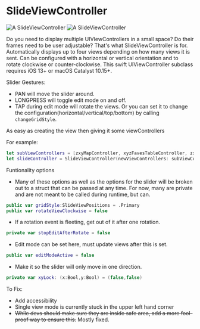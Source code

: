 #  SlideViewController

![A SlideViewController](https://dohernandez.net/wp-content/uploads/sites/2/2021/08/IMG_0421.jpeg)
![A SlideViewController](https://dohernandez.net/wp-content/uploads/sites/2/2021/08/IMG_0416.jpeg)

Do you need to display multiple UIVIewControllers in a small space? Do their frames need to be user adjustable? That's what SlideViewController is for.
Automatically displays up to four views depending on how many views it is sent. Can be configured with a horizontal or vertical orientation and to rotate clockwise or counter-clockwise.
This swift UIViewController subclass requires iOS 13+ or macOS Catalyst 10.15+.

Slider Gestures:
* PAN will move the slider around.
* LONGPRESS will toggle edit mode on and off.
* TAP during edit mode will rotate the views. Or you can set it to change the configuration(horizontal/vertical/top/bottom) by calling `changeGridStyle`.

As easy as creating the view then giving it some viewControllers

For example:
```swift
let subViewControllers = [zxyMapController, xyzFavesTableController, zxySettingController]
let slideController = SlideViewController(newViewControllers: subViewControllers) //Sets view position based in order (ie 0 = Primary, 1 = Secondary, etc.)
```
Funtionality options

* Many of these options as well as the options for the slider will be broken out to a struct that can be passed at any time. For now, many are private and are not meant to be called during runtime, but can.
```swift
public var gridStyle:SlideViewPositions = .Primary
public var rotateViewClockwise = false
```

* If a rotation event is fleeting, get out of it after one rotation.
```swift
private var stopEditAfterRotate = false
```

* Edit mode can be set here, must update views after this is set.
```swift
public var editModeActive = false
```
* Make it so the slider will only move in one direction.
```swift
private var xyLock: (x:Bool,y:Bool) = (false,false)
```

To Fix:
* Add accessibility
* Single view mode is currently stuck in the upper left hand corner
* ~~While devs should make sure they are inside safe area, add a more fool-proof way to ensure this.~~ Mostly fixed.

